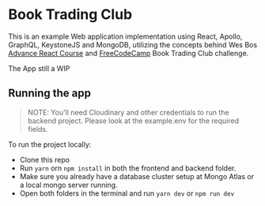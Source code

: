 # Book Trading Club

This is an example Web application implementation using React, Apollo, GraphQL, KeystoneJS and MongoDB, utilizing the concepts behind Wes Bos [Advance React Course](https://advancedreact.com/) and [FreeCodeCamp](https://www.freecodecamp.org/learn/coding-interview-prep/take-home-projects/manage-a-book-trading-club) Book Trading Club challenge.

The App still a WIP

## Running the app

> NOTE: You'll need Cloudinary and other credentials to run the backend project. Please look at the example.env for the required fields.

To run the project locally:

- Clone this repo
- Run `yarn` orn `npm install` in both the frontend and backend folder.
- Make sure you already have a database cluster setup at Mongo Atlas or a local mongo server running.
- Open both folders in the terminal and run `yarn dev` or `npm run dev`
